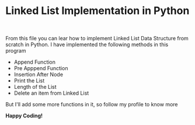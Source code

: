<h1> Linked List Implementation in Python </h1>
<br>

<p>From this file you can lear how to implement Linked List Data Structure from scratch in Python. I have implemented the
following methods in this program
<ul>
  <li>Append Function</li>
  <li>Pre Apppend Function </li>
  <li>Insertion After Node</li>
  <li>Print the List </li>
  <li>Length of the List </li>
  <li>Delete an item from Linked List </li>
</ul>

But I'll add some more functions in it, so follow my profile to know more
</p>

<strong> Happy Coding! </stron>
